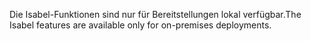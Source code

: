 <span data-ttu-id="12b07-101">Die Isabel-Funktionen sind nur für Bereitstellungen lokal verfügbar.</span><span class="sxs-lookup"><span data-stu-id="12b07-101">The Isabel features are available only for on-premises deployments.</span></span>